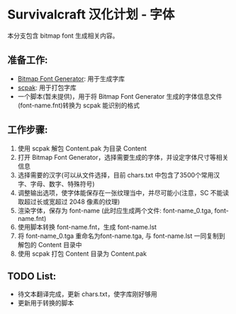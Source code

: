 # Survivalcraft 汉化计划 - 字体

本分支包含 bitmap font 生成相关内容。

## 准备工作:
* [Bitmap Font Generator](http://www.angelcode.com/products/bmfont/): 用于生成字库
* [scpak](https://github.com/qnnnez/scpak): 用于打包字库
* 一个脚本(暂未提供)，用于将 Bitmap Font Generator 生成的字体信息文件(font-name.fnt)转换为 scpak 能识别的格式

## 工作步骤:
1. 使用 scpak 解包 Content.pak 为目录 Content
1. 打开 Bitmap Font Generator，选择需要生成的字体，并设定字体尺寸等相关信息
1. 选择需要的汉字(可以从文件选择，目前 chars.txt 中包含了3500个常用汉字、字母、数字、特殊符号)
1. 调整输出选项，使字体能保存在一张纹理当中，并尽可能小(注意，SC 不能读取超过长或宽超过 2048 像素的纹理)
1. 渲染字体，保存为 font-name (此时应生成两个文件: font-name_0.tga, font-name.fnt)
1. 使用脚本转换 font-name.fnt，生成 font-name.lst
1. 将 font-name_0.tga 重命名为font-name.tga, 与 font-name.lst 一同复制到解包的 Content 目录中
1. 使用 scpak 打包 Content 目录为 Content.pak

## TODO List:
* 待文本翻译完成，更新 chars.txt，使字库刚好够用
* 更新用于转换的脚本
